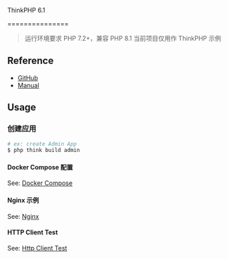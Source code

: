 ThinkPHP 6.1

===============

> 运行环境要求 PHP 7.2+，兼容 PHP 8.1
> 当前项目仅用作 ThinkPHP 示例

## Reference

- [GitHub](https://github.com/top-think/framework/releases)
- [Manual](https://www.kancloud.cn/manual/thinkphp6_0/1037479)

## Usage

### 创建应用

```bash
# ex: create Admin App
$ php think build admin
```

#### Docker Compose 配置

See: [Docker Compose](./docker-compose.yml)


#### Nginx 示例

See: [Nginx](./docs/deploy/conf.d/server.conf)


#### HTTP Client Test

See: [Http Client Test](./docs/http/test.http)
